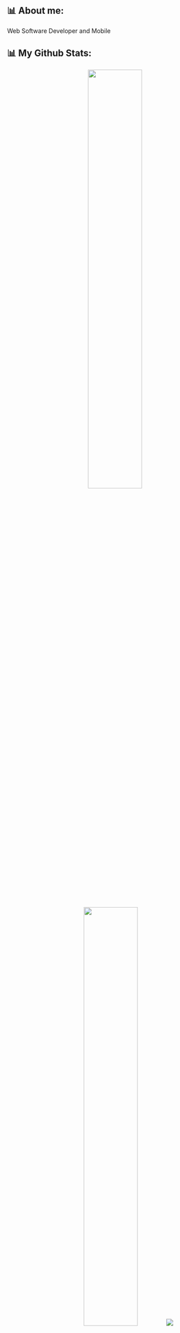 ## 📊 About me:
Web Software Developer and Mobile

## 📊 My Github Stats:
<p align="center">
  <img height="50%" width="auto" src="https://github-readme-stats.vercel.app/api?username=NandoSchlemper&show_icons=true&count_private=true&theme=graywhite&hide_border=true&hide=issues,contribs&bg_color=f5f5f5&title_color=555555&text_color=555555">
  
  <img height="50%" width="auto" src="https://github-readme-stats.vercel.app/api/top-langs/?username=NandoSchlemper&layout=compact&hide_border=true&theme=graywhite&bg_color=f5f5f5&title_color=555555&text_color=555555&langs_count=3&hide=jupyter%20notebook,tex,html,css,php,Dockerfile&exclude_repo=Pacman-AI&langs=Python,Rust,JavaScript,Go,Golang">
  
  <img src="https://github-readme-streak-stats.herokuapp.com?user=NandoSchlemper&theme=graywhite&hide_border=true&background=f5f5f5&stroke=555555&ring=555555&fire=555555&currStreakLabel=555555">
</p>

## 📫 Contacts:
- **Email**: [bkschlemper@gmail.com](mailto:bkschlemper@gmail.com)
- **LinkedIn**: [Fernando Meurer Schlemper](https://www.linkedin.com/in/fernando-meurer-33662a277)
- **GitHub**: [NandoSchlemper](https://github.com/NandoSchlemper)
